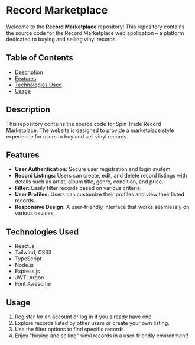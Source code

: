 # Record Marketplace

Welcome to the **Record Marketplace** repository! This repository contains the source code for the Record Marketplace web application – a platform dedicated to buying and selling vinyl records.
## Table of Contents

- [Description](#description)
- [Features](#features)
- [Technologies Used](#technologies-used)
- [Usage](#usage)

## Description

This repository contains the source code for Spin Trade Record Marketplace. The website is designed to provide a marketplace style experience for users to buy and sell vinyl records.

## Features

- **User Authentication:** Secure user registration and login system.
- **Record Listings:** Users can create, edit, and delete record listings with details such as artist, album title, genre, condition, and price.
- **Filter:** Easily filter records based on various criteria.
- **User Profiles:** Users can customize their profiles and view their listed records.
- **Responsive Design:** A user-friendly interface that works seamlessly on various devices.

## Technologies Used

- ReactJs
- Tailwind, CSS3
- TypeScript
- Node.js
- Express.js
- JWT, Argon
- Font Awesome

## Usage

1. Register for an account or log in if you already have one.
2. Explore records listed by other users or create your own listing.
3. Use the filter options to find specific records.
5. Enjoy "buying and selling" vinyl records in a user-friendly environment!

